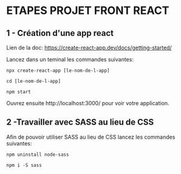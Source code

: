 # ETAPES PROJET FRONT REACT

## 1 - Création d'une app react

Lien de la doc: 
https://create-react-app.dev/docs/getting-started/

Lancez dans un teminal les commandes suivantes:

 `npx create-react-app [le-nom-de-l-app]`

`cd [le-nom-de-l-app]`

`npm start`

Ouvrez ensuite http://localhost:3000/ pour voir votre application.

## 2 -Travailler avec SASS au lieu de CSS

Afin de pouvoir utiliser SASS au lieu de CSS lancez les commandes suivantes:

`npm uninstall node-sass`

`npm i -S sass`
